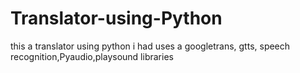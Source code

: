 # Translator-using-Python
this a translator using python i had uses a googletrans, gtts, speech recognition,Pyaudio,playsound libraries 
